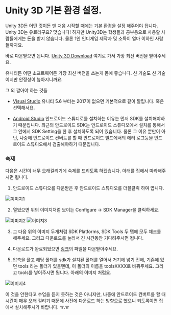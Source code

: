 # Unity 3D 기본 환경 설정.

Unity 3D든 어떤 것이든 맨 처음 시작할 때에는 기본 환경을 설정 해주어야 됩니다. Unity 3D는 유료라구요? 맞습니다! 하지만 Unity3D는 학생들과 공부용으로 사용할 사람들에게는 돈을 받지 않습니다. 물론 1인 인디게임 제작자 및 소득이 얼마 이하인 사람들까지요.

바로 다운받으면 됩니다. [Unity 3D Download](https://store.unity.com/kr/download?ref=personal) 여기로 가서 가장 최신 버전을 받아주세요.

유니티든 어떤 소프트웨어든 가장 최신 버전을 쓰는게 몸에 좋습니다. 신 기술도 신 기술이지만 안정성이 높아지니까요.

그 외 깔아야 하는 것들

- [Visual Studio](https://www.visualstudio.com/ko/)
유니티 5.6 부터는 2017이 없으면 기본적으로 같이 깔립니다. 혹은 선택해서요.

- [Android Studio](https://developer.android.com/studio/index.html?hl=ko)
안드로이드 스튜디로를 설치하는 이유는 먼저 SDK를 설치해야하기 때문입니다. 최근의 안드로이드 SDK는 안드로이드 스튜디오에서 설치를 통해서 그 안에서 SDK Setting을 한 후
설치하도록 되어 있습니다. 물론 그 이유 뿐만이 아닌, 나중에 안드로이드 컨버트를 할 때 안드로이드 빌드에서의 에러 로그등을 안드로이드 스튜디오에서 검출해야하기 때문입니다.

### 숙제

다음은 시간이 너무 오래걸리기에 숙제를 드리도록 하겠습니다. 아래를 집에서 따라해주시면 됩니다.

1. 안드로이드 스튜디오를 다운받은 후 안드로이드 스튜디오를 더블클릭 하여 엽니다.

![이미지1](https://github.com/Vallista/unity-3d-teaching-material/blob/master/Image/Chapter-1/homework-1.png?raw=true)

2. 열었으면 위의 이미지처럼 보이는 Configure -> SDK Manager을 클릭하세요.

![이미지2](https://github.com/Vallista/unity-3d-teaching-material/blob/master/Image/Chapter-1/homework-2.png?raw=true)
![이미지3](https://github.com/Vallista/unity-3d-teaching-material/blob/master/Image/Chapter-1/homework-3.png?raw=true)

3. 그 다음 위의 이미지 두개처럼 SDK Platforms, SDK Tools 두 탭에 모두 체크를 해주세요.
그리고 다운로드를 눌러서 긴 시간동안 기다려주시면 됩니다.


4. 다운로드가 완료되었으면 [링크](https://drive.google.com/file/d/0B_sutMmvelvFMGZ4Y184c2pYR28/view?usp=sharing)의 파일을 다운받아주세요.


5. 압축을 풀고 해당 폴더를 sdk가 설치된 폴더를 열어서 거기에 넣기 전에, 기존에 있던 tools 라는 폴더가 있을텐데, 이 폴더의 이름을 toolsXXXX로 바꿔주세요. 그리고 tools를 넣어주시면 됩니다. 아래의 이미지 처럼요.

 ![이미지4](https://github.com/Vallista/unity-3d-teaching-material/blob/master/Image/Chapter-1/homework-4.png?raw=true)

이 것을 안한다고 수업을 듣지 못하는 것은 아니지만, 나중에 안드로이드 컨버트를 할 때 시간이 매우 오래 걸리기 때문에 사전에 다운로드 하는 방향으로 했으니 되도록이면 집에서 설치해주시기 바랍니다. ㅠ.ㅠ
